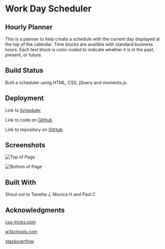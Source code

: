 # Work Day Scheduler

## Hourly Planner

This is a planner to help create a schedule with the current day displayed at the top of the calendar. Time blocks are availible with standard business hours. Each text block is color-coded to indicate whether it is in the past, present, or future.

## Build Status

Built a scheduler using HTML, CSS, jQuery and moments.js.

## Deployment

Link to [Scheduler](https://rachel-reidenga.github.io/WorkDayScheduler/)

Link to code on [GitHub](https://github.com/Rachel-Reidenga/WorkDayScheduler/blob/master/assets/js/script.js/)

Link to repository on [GitHub](https://github.com/Rachel-Reidenga/WorkDayScheduler/)

## Screenshots

![Top of Page](./)

![Bottom of Page](./)

## Built With

Shout out to Tanetta J, Monica H and Paul C

## Acknowledgments

[css-tricks.com](https://css-tricks.com/)

[w3schools.com](https://www.w3schools.com/)

[stackoverflow](https://stackoverflow.com/)
